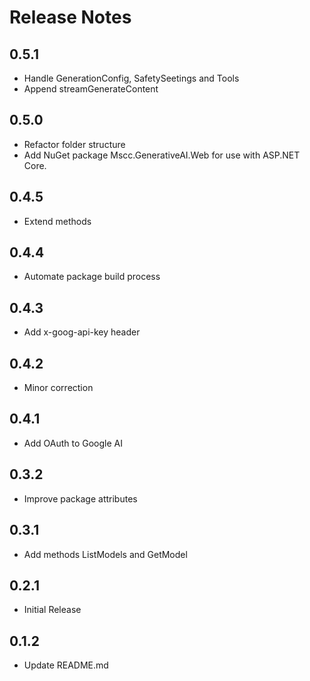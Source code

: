 # Release Notes

## 0.5.1

- Handle GenerationConfig, SafetySeetings and Tools
- Append streamGenerateContent

## 0.5.0

- Refactor folder structure
- Add NuGet package Mscc.GenerativeAI.Web for use with ASP.NET Core.

## 0.4.5

- Extend methods

## 0.4.4

- Automate package build process

## 0.4.3

- Add x-goog-api-key header

## 0.4.2

- Minor correction

## 0.4.1

- Add OAuth to Google AI

## 0.3.2

- Improve package attributes

## 0.3.1

- Add methods ListModels and GetModel

## 0.2.1

- Initial Release

## 0.1.2

- Update README.md
